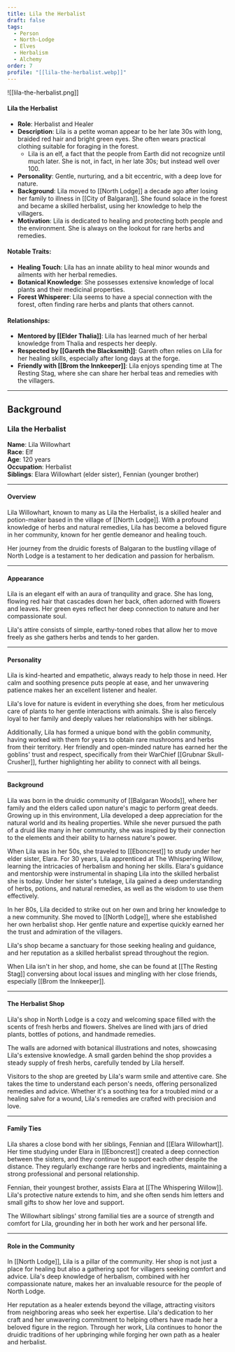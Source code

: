```yaml
---
title: Lila the Herbalist
draft: false
tags:
  - Person
  - North-Lodge
  - Elves
  - Herbalism
  - Alchemy
order: 7
profile: "[[lila-the-herbalist.webp]]"
---
```

![[lila-the-herbalist.png]]
#### Lila the Herbalist

- **Role**: Herbalist and Healer
- **Description**: Lila is a petite woman appear to be her late 30s with long, braided red hair and bright green eyes. She often wears practical clothing suitable for foraging in the forest.
	- Lila is an elf, a fact that the people from Earth did not recognize until much later. She is not, in fact, in her late 30s; but instead well over 100. 
- **Personality**: Gentle, nurturing, and a bit eccentric, with a deep love for nature.
- **Background**: Lila moved to [[North Lodge]] a decade ago after losing her family to illness in [[City of Balgaran]]. She found solace in the forest and became a skilled herbalist, using her knowledge to help the villagers.
- **Motivation**: Lila is dedicated to healing and protecting both people and the environment. She is always on the lookout for rare herbs and remedies.

#### Notable Traits:

- **Healing Touch**: Lila has an innate ability to heal minor wounds and ailments with her herbal remedies.
- **Botanical Knowledge**: She possesses extensive knowledge of local plants and their medicinal properties.
- **Forest Whisperer**: Lila seems to have a special connection with the forest, often finding rare herbs and plants that others cannot.

#### Relationships:

- **Mentored by [[Elder Thalia]]**: Lila has learned much of her herbal knowledge from Thalia and respects her deeply.
- **Respected by [[Gareth the Blacksmith]]**: Gareth often relies on Lila for her healing skills, especially after long days at the forge.
- **Friendly with [[Brom the Innkeeper]]**: Lila enjoys spending time at The Resting Stag, where she can share her herbal teas and remedies with the villagers.


---

## Background

### Lila the Herbalist

**Name**: Lila Willowhart  
**Race**: Elf  
**Age**: 120 years  
**Occupation**: Herbalist  
**Siblings**: Elara Willowhart (elder sister), Fennian (younger brother)

---

#### Overview

Lila Willowhart, known to many as Lila the Herbalist, is a skilled healer and potion-maker based in the village of [[North Lodge]]. With a profound knowledge of herbs and natural remedies, Lila has become a beloved figure in her community, known for her gentle demeanor and healing touch. 

Her journey from the druidic forests of Balgaran to the bustling village of North Lodge is a testament to her dedication and passion for herbalism.

---

#### Appearance

Lila is an elegant elf with an aura of tranquility and grace. She has long, flowing red hair that cascades down her back, often adorned with flowers and leaves. Her green eyes reflect her deep connection to nature and her compassionate soul. 

Lila's attire consists of simple, earthy-toned robes that allow her to move freely as she gathers herbs and tends to her garden.

---

#### Personality

Lila is kind-hearted and empathetic, always ready to help those in need. Her calm and soothing presence puts people at ease, and her unwavering patience makes her an excellent listener and healer. 

Lila's love for nature is evident in everything she does, from her meticulous care of plants to her gentle interactions with animals. She is also fiercely loyal to her family and deeply values her relationships with her siblings. 

Additionally, Lila has formed a unique bond with the goblin community, having worked with them for years to obtain rare mushrooms and herbs from their territory. Her friendly and open-minded nature has earned her the goblins' trust and respect, specifically from their WarChief [[Grubnar Skull-Crusher]], further highlighting her ability to connect with all beings.

---

#### Background

Lila was born in the druidic community of [[Balgaran Woods]], where her family and the elders called upon nature's magic to perform great deeds. Growing up in this environment, Lila developed a deep appreciation for the natural world and its healing properties. While she never pursued the path of a druid like many in her community, she was inspired by their connection to the elements and their ability to harness nature's power.

When Lila was in her 50s, she traveled to [[Eboncrest]] to study under her elder sister, Elara. For 30 years, Lila apprenticed at The Whispering Willow, learning the intricacies of herbalism and honing her skills. Elara's guidance and mentorship were instrumental in shaping Lila into the skilled herbalist she is today. Under her sister's tutelage, Lila gained a deep understanding of herbs, potions, and natural remedies, as well as the wisdom to use them effectively.

In her 80s, Lila decided to strike out on her own and bring her knowledge to a new community. She moved to [[North Lodge]], where she established her own herbalist shop. Her gentle nature and expertise quickly earned her the trust and admiration of the villagers. 

Lila's shop became a sanctuary for those seeking healing and guidance, and her reputation as a skilled herbalist spread throughout the region.

When Lila isn't in her shop, and home, she can be found at [[The Resting Stag]] conversing about local issues and mingling with her close friends, especially [[Brom the Innkeeper]].

---

#### The Herbalist Shop

Lila's shop in North Lodge is a cozy and welcoming space filled with the scents of fresh herbs and flowers. Shelves are lined with jars of dried plants, bottles of potions, and handmade remedies. 

The walls are adorned with botanical illustrations and notes, showcasing Lila's extensive knowledge. A small garden behind the shop provides a steady supply of fresh herbs, carefully tended by Lila herself.

Visitors to the shop are greeted by Lila's warm smile and attentive care. She takes the time to understand each person's needs, offering personalized remedies and advice. Whether it's a soothing tea for a troubled mind or a healing salve for a wound, Lila's remedies are crafted with precision and love.

---

#### Family Ties

Lila shares a close bond with her siblings, Fennian and [[Elara Willowhart]]. Her time studying under Elara in [[Eboncrest]] created a deep connection between the sisters, and they continue to support each other despite the distance. They regularly exchange rare herbs and ingredients, maintaining a strong professional and personal relationship.

Fennian, their youngest brother, assists Elara at [[The Whispering Willow]]. Lila's protective nature extends to him, and she often sends him letters and small gifts to show her love and support. 

The Willowhart siblings' strong familial ties are a source of strength and comfort for Lila, grounding her in both her work and her personal life.

---

#### Role in the Community

In [[North Lodge]], Lila is a pillar of the community. Her shop is not just a place for healing but also a gathering spot for villagers seeking comfort and advice. Lila's deep knowledge of herbalism, combined with her compassionate nature, makes her an invaluable resource for the people of North Lodge.

Her reputation as a healer extends beyond the village, attracting visitors from neighboring areas who seek her expertise. Lila's dedication to her craft and her unwavering commitment to helping others have made her a beloved figure in the region. Through her work, Lila continues to honor the druidic traditions of her upbringing while forging her own path as a healer and herbalist.